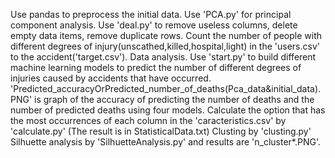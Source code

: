 Use pandas to preprocess the initial data.
	Use 'PCA.py' for principal component analysis.
	Use 'deal.py' to remove useless columns, delete empty data items, remove duplicate rows.
	Count the number of people with different degrees of injury(unscathed,killed,hospital,light) in the 'users.csv' to the accident('target.csv').
Data analysis.
	Use 'start.py' to build different machine learning models to predict the number of different degrees of injuries caused by accidents that have occurred.
	'Predicted_accuracyOrPredicted_number_of_deaths(Pca_data&initial_data).PNG' is graph of the accuracy of predicting the number of deaths and the number of predicted deaths using four models.
	Calculate the option that has the most occurrences of each column in the 'caracteristics.csv' by 'calculate.py' (The result is in StatisticalData.txt)
	Clusting by 'clusting.py'
	Silhuette analysis by 'SilhuetteAnalysis.py' and results are 'n_cluster*.PNG'.

